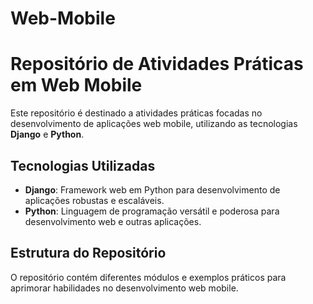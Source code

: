 # Web-Mobile
# Repositório de Atividades Práticas em Web Mobile

Este repositório é destinado a atividades práticas focadas no desenvolvimento de aplicações web mobile, utilizando as tecnologias **Django** e **Python**.

## Tecnologias Utilizadas
- **Django**: Framework web em Python para desenvolvimento de aplicações robustas e escaláveis.
- **Python**: Linguagem de programação versátil e poderosa para desenvolvimento web e outras aplicações.

## Estrutura do Repositório
O repositório contém diferentes módulos e exemplos práticos para aprimorar habilidades no desenvolvimento web mobile.
